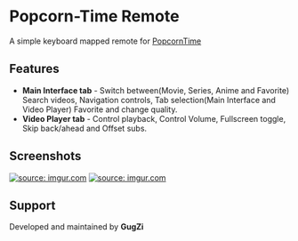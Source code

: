 # Popcorn-Time Remote
A simple keyboard mapped remote for [PopcornTime](https://popcorntime.sh)

## Features
* **Main Interface tab** - Switch between(Movie, Series, Anime and Favorite) Search videos, Navigation controls, Tab selection(Main Interface and Video Player) Favorite and change quality.
* **Video Player tab** - Control playback, Control Volume, Fullscreen toggle, Skip back/ahead and Offset subs.

## Screenshots
<a href="https://imgur.com/az4Xgga.png"><img src="https://i.imgur.com/az4Xgga.png" title="source: imgur.com" /></a>
<a href="https://imgur.com/7QqsCiZ.png"> <img src="https://i.imgur.com/7QqsCiZ.png" title="source: imgur.com" /></a>

## Support
Developed and maintained by **GugZi**
